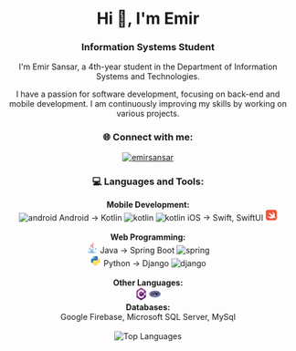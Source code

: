 <h1 align="center">Hi 👋, I'm Emir</h1>
<h3 align="center">Information Systems Student</h3>
<div align="center">
  <p style="text-align: center;">I'm Emir Sansar, a 4th-year student in the Department of Information Systems and Technologies.</p> 
  <p style="text-align: center;">I have a passion for software development, focusing on back-end and mobile development. I am continuously improving my skills by working on various projects.</p>
</div>
<h3 align="center">🌐 Connect with me:</h3>
<p align="center">
  <a href="https://linkedin.com/in/emirsansar" target="_blank">
    <img src="https://raw.githubusercontent.com/rahuldkjain/github-profile-readme-generator/master/src/images/icons/Social/linked-in-alt.svg" alt="emirsansar" height="25" width="25" />
  </a>
</p>
<h3 align="center">💻 Languages and Tools:</h3>

<div align="center">
    <strong>Mobile Development:</strong> <br>
    <img src="https://cdn-icons-png.flaticon.com/512/174/174836.png" alt="android" width="20" height="20"/> 
    Android -> Kotlin 
    <img src="https://www.vectorlogo.zone/logos/kotlinlang/kotlinlang-icon.svg" alt="kotlin" width="20" height="20" />
    <img src="https://uxwing.com/wp-content/themes/uxwing/download/brands-and-social-media/apple-icon.png" alt="kotlin" width="20" height="20" />
    iOS -> Swift, SwiftUI
    <img src="https://raw.githubusercontent.com/devicons/devicon/master/icons/swift/swift-original.svg" alt="swift" width="20" height="20"/><br><br>
    <strong>Web Programming:</strong><br>
    <img src="https://raw.githubusercontent.com/devicons/devicon/master/icons/java/java-original.svg" alt="java" width="20" height="20" />
    Java -> Spring Boot
    <img src="https://www.vectorlogo.zone/logos/springio/springio-icon.svg" alt="spring" width="20" height="20"/> <br>
    <img src="https://raw.githubusercontent.com/devicons/devicon/master/icons/python/python-original.svg" alt="python" width="20" height="20"/> 
    Python -> Django
    <img src="https://cdn.worldvectorlogo.com/logos/django.svg" alt="django" width="20" height="20"/><br><br>
    <strong>Other Languages:</strong><br>
      <img src="https://raw.githubusercontent.com/devicons/devicon/master/icons/csharp/csharp-original.svg" alt="csharp" width="20" height="23" /> 
      <img src="https://raw.githubusercontent.com/devicons/devicon/master/icons/php/php-original.svg" alt="php" width="20" height="23"/> <br>
    <strong>Databases:</strong><br>
      Google Firebase, Microsoft SQL Server, MySql 
</div> <br>

<div align="center">
  <img src="https://github-readme-stats.vercel.app/api/top-langs/?username=emirsansar&layout=compact&theme=dark" alt="Top Languages" />
</div>
